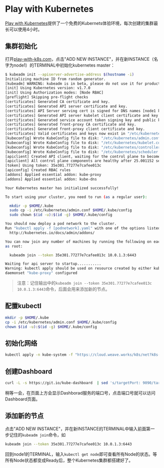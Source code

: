 # Play with Kubernetes

[Play with Kubernetes](http://play-with-k8s.com)提供了一个免费的Kubernets体验环境，每次创建的集群最长可以使用4小时。

## 集群初始化

打开[play-with-k8s.com](http://play-with-k8s.com)，点击"ADD NEW INSTANCE"，并在新INSTANCE（名字为node1）的TERMINAL中初始化kubernetes master：

```sh
$ kubeadm init --apiserver-advertise-address $(hostname -i)
Initializing machine ID from random generator.
[kubeadm] WARNING: kubeadm is in beta, please do not use it for production clusters.
[init] Using Kubernetes version: v1.7.0
[init] Using Authorization modes: [Node RBAC]
[preflight] Skipping pre-flight checks
[certificates] Generated CA certificate and key.
[certificates] Generated API server certificate and key.
[certificates] API Server serving cert is signed for DNS names [node1 kubernetes kubernetes.default kubernetes.default.svc kubernetes.default.svc.cluster.local] and IPs [10.96.0.1 10.0.1.3]
[certificates] Generated API server kubelet client certificate and key.
[certificates] Generated service account token signing key and public key.
[certificates] Generated front-proxy CA certificate and key.
[certificates] Generated front-proxy client certificate and key.
[certificates] Valid certificates and keys now exist in "/etc/kubernetes/pki"
[kubeconfig] Wrote KubeConfig file to disk: "/etc/kubernetes/admin.conf"
[kubeconfig] Wrote KubeConfig file to disk: "/etc/kubernetes/kubelet.conf"
[kubeconfig] Wrote KubeConfig file to disk: "/etc/kubernetes/controller-manager.conf"
[kubeconfig] Wrote KubeConfig file to disk: "/etc/kubernetes/scheduler.conf"
[apiclient] Created API client, waiting for the control plane to become ready
[apiclient] All control plane components are healthy after 25.001152 seconds
[token] Using token: 35e301.77277e7cafee013c
[apiconfig] Created RBAC rules
[addons] Applied essential addon: kube-proxy
[addons] Applied essential addon: kube-dns

Your Kubernetes master has initialized successfully!

To start using your cluster, you need to run (as a regular user):

  mkdir -p $HOME/.kube
  sudo cp -i /etc/kubernetes/admin.conf $HOME/.kube/config
  sudo chown $(id -u):$(id -g) $HOME/.kube/config

You should now deploy a pod network to the cluster.
Run "kubectl apply -f [podnetwork].yaml" with one of the options listed at:
  http://kubernetes.io/docs/admin/addons/

You can now join any number of machines by running the following on each node
as root:

  kubeadm join --token 35e301.77277e7cafee013c 10.0.1.3:6443

Waiting for api server to startup...........
Warning: kubectl apply should be used on resource created by either kubectl create --save-config or kubectl apply
daemonset "kube-proxy" configured
```

> 注意：记住输出中的`kubeadm join --token 35e301.77277e7cafee013c 10.0.1.3:6443`命令，后面会用来添加新的节点。

## 配置kubectl

```sh
mkdir -p $HOME/.kube
cp -i /etc/kubernetes/admin.conf $HOME/.kube/config
chown $(id -u):$(id -g) $HOME/.kube/config
```

## 初始化网络

```sh
kubectl apply -n kube-system -f "https://cloud.weave.works/k8s/net?k8s-version=$(kubectl version | base64 | tr -d '\n')"
```

## 创建Dashboard

```sh
curl -L -s https://git.io/kube-dashboard  | sed 's/targetPort: 9090/targetPort: 9090\n  type: LoadBalancer/' | kubectl apply -f -
```

稍等一会，在页面上方会显示Dashborad服务的端口号，点击端口号就可以访问Dashboard页面。

## 添加新的节点

点击"ADD NEW INSTANCE"，并在新INSTANCE的TERMINAL中输入前面第一步记住的`kubeadm join`命令，如

```sh
kubeadm join --token 35e301.77277e7cafee013c 10.0.1.3:6443
```

回到node1的TERMINAL，输入`kubectl get node`即可查看所有Node的状态。等所有Node状态都变成Ready后，整个Kubernetes集群都搭建好了。

